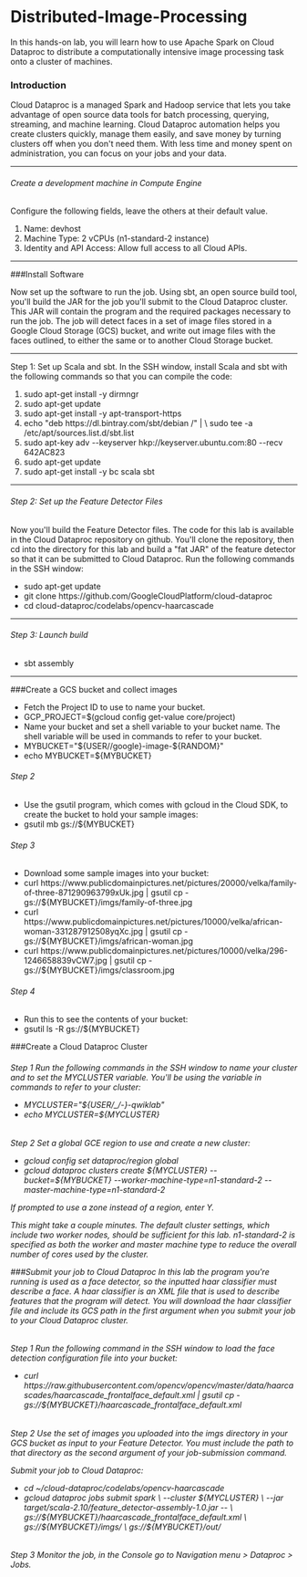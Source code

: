 # Distributed-Image-Processing
In this hands-on lab, you will learn how to use Apache Spark on Cloud Dataproc to distribute a computationally intensive image processing task onto a cluster of machines.

### Introduction

Cloud Dataproc is a managed Spark and Hadoop service that lets you take advantage of open source data tools for batch processing, querying, streaming, and machine learning. Cloud Dataproc automation helps you create clusters quickly, manage them easily, and save money by turning clusters off when you don't need them. With less time and money spent on administration, you can focus on your jobs and your data.

<hr>

<h6>Create a development machine in Compute Engine</h6>

Configure the following fields, leave the others at their default value.
<ol>
  <li>Name: devhost</li>
  <li>Machine Type: 2 vCPUs (n1-standard-2 instance)</li>
  <li>Identity and API Access: Allow full access to all Cloud APIs.</li>
</ol>

<hr>

###Install Software

Now set up the software to run the job. Using sbt, an open source build tool, you'll build the JAR for the job you'll submit to the Cloud Dataproc cluster. This JAR will contain the program and the required packages necessary to run the job. The job will detect faces in a set of image files stored in a Google Cloud Storage (GCS) bucket, and write out image files with the faces outlined, to either the same or to another Cloud Storage bucket.

<hr>
Step 1: Set up Scala and sbt.  In the SSH window, install Scala and sbt with the following commands so that you can compile the code:
<ol>
  <li>sudo apt-get install -y dirmngr</li>
  <li>sudo apt-get update</li>
  <li>sudo apt-get install -y apt-transport-https</li>
  <li>echo "deb https://dl.bintray.com/sbt/debian /" | \
sudo tee -a /etc/apt/sources.list.d/sbt.list</li>
  <li>sudo apt-key adv --keyserver hkp://keyserver.ubuntu.com:80 --recv 642AC823</li>
  <li>sudo apt-get update</li>
  <li>sudo apt-get install -y bc scala sbt</li>
</ol>

<hr>

<h6>Step 2: Set up the Feature Detector Files</h6>

Now you'll build the Feature Detector files. The code for this lab is available in the Cloud Dataproc repository on github. You'll clone the repository, then cd into the directory for this lab and build a "fat JAR" of the feature detector so that it can be submitted to Cloud Dataproc. Run the following commands in the SSH window:
<ul>
  <li>sudo apt-get update</li>
  <li>git clone https://github.com/GoogleCloudPlatform/cloud-dataproc</li>
  <li>cd cloud-dataproc/codelabs/opencv-haarcascade</li>
 </ul>

<hr>

<h6>Step 3: Launch build</h6>
<ul>
  <li>sbt assembly</li>
 </ul>


<hr>
  
###Create a GCS bucket and collect images
<ul>
  <li>Fetch the Project ID to use to name your bucket.</li>
  <li>GCP_PROJECT=$(gcloud config get-value core/project)</li>
  <li>Name your bucket and set a shell variable to your bucket name. The shell variable will be used in commands to refer to your bucket.</li>
  <li>MYBUCKET="${USER//google}-image-${RANDOM}"</li>
    <li>echo MYBUCKET=${MYBUCKET}</li>
</ul>

<h6>Step 2</h6>
<ul>
  <li>Use the gsutil program, which comes with gcloud in the Cloud SDK, to create the bucket to hold your sample images:</li>
  <li>gsutil mb gs://${MYBUCKET}</li>
</ul>

<h6>Step 3</h6>
<ul>
  <li>Download some sample images into your bucket:</li>
  <li>curl https://www.publicdomainpictures.net/pictures/20000/velka/family-of-three-871290963799xUk.jpg | gsutil cp - gs://${MYBUCKET}/imgs/family-of-three.jpg</li>
    <li>curl https://www.publicdomainpictures.net/pictures/10000/velka/african-woman-331287912508yqXc.jpg | gsutil cp - gs://${MYBUCKET}/imgs/african-woman.jpg</li>
  <li>curl https://www.publicdomainpictures.net/pictures/10000/velka/296-1246658839vCW7.jpg | gsutil cp - gs://${MYBUCKET}/imgs/classroom.jpg</li>
</ul>

<h6>Step 4</h6>
<ul>
  <li>Run this to see the contents of your bucket:</li>
  <li>gsutil ls -R gs://${MYBUCKET}</li>
</ul>

###Create a Cloud Dataproc Cluster
<h6>Step 1</hs>
Run the following commands in the SSH window to name your cluster and to set the MYCLUSTER variable. You'll be using the variable in commands to refer to your cluster:
<ul>
  <li>MYCLUSTER="${USER/_/-}-qwiklab"</li>
  <li>echo MYCLUSTER=${MYCLUSTER}</li>
</ul>

<h6>Step 2</hs>
Set a global GCE region to use and create a new cluster:
<ul>
  <li>gcloud config set dataproc/region global</li>
  <li>gcloud dataproc clusters create ${MYCLUSTER} --bucket=${MYBUCKET} --worker-machine-type=n1-standard-2 --master-machine-type=n1-standard-2   </li>
</ul>
If prompted to use a zone instead of a region, enter Y.

This might take a couple minutes. The default cluster settings, which include two worker nodes, should be sufficient for this lab. n1-standard-2 is specified as both the worker and master machine type to reduce the overall number of cores used by the cluster.

###Submit your job to Cloud Dataproc
In this lab the program you're running is used as a face detector, so the inputted haar classifier must describe a face. A haar classifier is an XML file that is used to describe features that the program will detect. You will download the haar classifier file and include its GCS path in the first argument when you submit your job to your Cloud Dataproc cluster.

<h6>Step 1</hs>
Run the following command in the SSH window to load the face detection configuration file into your bucket:
<ul>
  <li>curl https://raw.githubusercontent.com/opencv/opencv/master/data/haarcascades/haarcascade_frontalface_default.xml | gsutil cp - gs://${MYBUCKET}/haarcascade_frontalface_default.xml</li>
</ul>

<h6>Step 2</hs>
Use the set of images you uploaded into the imgs directory in your GCS bucket as input to your Feature Detector. You must include the path to that directory as the second argument of your job-submission command.

Submit your job to Cloud Dataproc:
<ul>
  <li>cd ~/cloud-dataproc/codelabs/opencv-haarcascade</li>
   <li>gcloud dataproc jobs submit spark \
--cluster ${MYCLUSTER} \
--jar target/scala-2.10/feature_detector-assembly-1.0.jar -- \
gs://${MYBUCKET}/haarcascade_frontalface_default.xml \
gs://${MYBUCKET}/imgs/ \
gs://${MYBUCKET}/out/</li>
</ul>

<h6>Step 3</hs>
Monitor the job, in the Console go to Navigation menu > Dataproc > Jobs.


